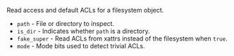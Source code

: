 Read access and default ACLs for a filesystem object.

* `path` - File or directory to inspect.
* `is_dir` - Indicates whether `path` is a directory.
* `fake_super` - Read ACLs from xattrs instead of the filesystem when `true`.
* `mode` - Mode bits used to detect trivial ACLs.

